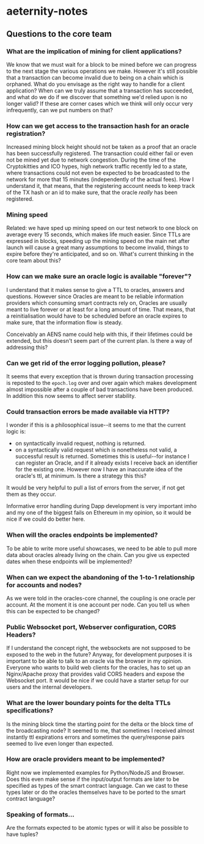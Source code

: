 # aeternity-notes

## Questions to the core team

### What are the implication of mining for client applications? 

We know that we must wait for a block to be mined before we can progress to the next stage the various operations we make. However it's still possible that a transaction can become invalid due to being on a chain which is orphaned. What do you envisage as the right way to handle for a client application? When can we truly assume that a transaction has succeeded, and what do we do if we discover that something we'd relied upon is no longer valid? If these are corner cases which we think will only occur very infrequently, can we put numbers on that?

### How can we get access to the transaction hash for an oracle registration?

Increased mining block height should not be taken as a proof that an oracle has been successfully registered. The transaction could either fail or even not be mined yet due to network congestion. During the time of the Cryptokitties and ICO hypes, high network traffic recently led to a state, where transactions could not even be expected to be broadcasted to the network for more that 15 minutes (independently of the actual fees). How I understand it, that means, that the registering account needs to keep track of the TX hash or an id to make sure, that the oracle *really* has been registered.

### Mining speed 
Related: we have sped up mining speed on our test network to one block on average every 15 seconds, which makes life much easier. Since TTLs are expressed in blocks, speeding up the mining speed on the main net after launch will cause a great many assumptions to become invalid, things to expire before they're anticipated, and so on. What's current thinking in the core team about this?

### How can we make sure an oracle logic is available "forever"?

I understand that it makes sense to give a TTL to oracles, answers and questions. However since Oracles are meant to be reliable information providers which consuming smart contracts rely on, Oracles are usually meant to live forever or at least for a long amount of time. That means, that a reinitialisation would have to be scheduled before an oracle expires to make sure, that the information flow is steady. 

Conceivably an AENS name could help with this, if their lifetimes could be extended, but this doesn't seem part of the current plan. Is there a way of addressing this?

### Can we get rid of the error logging pollution, please?

It seems that every exception that is thrown during transaction processing is reposted to the `epoch.log` over and over again which makes development almost impossible after a couple of bad transactions have been produced. In addition this now seems to affect server stability.

### Could transaction errors be made available via HTTP? 

I wonder if this is a philosophical issue--it seems to me that the current logic is:

- on syntactically invalid request, nothing is returned.
- on a syntactically valid request which is nonetheless not valid, a successful result is returned. Sometimes this is useful--for instance I can register an Oracle, and if it already exists I receive back an identifier for the existing one. However now I have an inaccurate idea of the oracle's ttl, at minimum. Is there a strategy this this?

It would be very helpful to pull a list of errors from the server, if not get them as they occur.

Informative error handling during Dapp development is very important imho and my one of the biggest fails on Ethereum in my opinion, so it would be nice if we could do better here.

### When will the oracles endpoints be implemented?

To be able to write more useful showcases, we need to be able to pull more data about oracles already living on the chain. Can you give us expected dates when these endpoints will be implemented? 

### When can we expect the abandoning of the 1-to-1 relationship for accounts and nodes?

As we were told in the oracles-core channel, the coupling is one oracle per account. At the moment it is one account per node. Can you tell us when this can be expected to be changed?

### Public Websocket port, Webserver configuration, CORS Headers?
If I understand the concept right, the websockets are not supposed to be exposed to the web in the future? Anyway, for development purposes it is important to be able to talk to an oracle via the browser in my opinion. Everyone who wants to build web clients for the oracles, has to set up an Nginx/Apache proxy that provides valid CORS headers and expose the Websocket port. It would be nice if we could have a starter setup for our users and the internal developers.

### What are the lower boundary points for the delta TTLs specifications?

Is the mining block time the starting point for the delta or the block time of the broadcasting node? It seemed to me, that sometimes I received almost instantly ttl expirations errors and sometimes the query/response pairs seemed to live even longer than expected.

### How are oracle providers meant to be implemented?

Right now we implemented examples for Python/NodeJS and Browser. Does this even make sense if the input/output formats are later to be specified as types of the smart contract language. Can we cast to these types later or do the oracles themselves have to be ported to the smart contract language?

### Speaking of formats...

Are the formats expected to be atomic types or will it also be possible to have tuples? 

